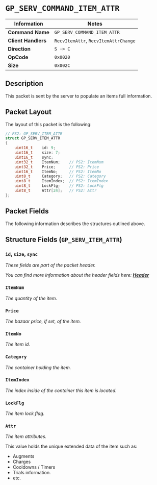 # `GP_SERV_COMMAND_ITEM_ATTR`

| Information               | Notes |
|---                        |---    |
| **Command Name**          | `GP_SERV_COMMAND_ITEM_ATTR` |
| **Client Handlers**       | `RecvItemAttr`, `RecvItemAttrChange` |
| **Direction**             | `S -> C` |
| **OpCode**                | `0x0020` |
| **Size**                  | `0x002C` |

## Description

This packet is sent by the server to populate an items full information.

## Packet Layout

The layout of this packet is the following:

```cpp
// PS2: GP_SERV_ITEM_ATTR
struct GP_SERV_ITEM_ATTR
{
    uint16_t    id: 9;
    uint16_t    size: 7;
    uint16_t    sync;
    uint32_t    ItemNum;    // PS2: ItemNum
    uint32_t    Price;      // PS2: Price
    uint16_t    ItemNo;     // PS2: ItemNo
    uint8_t     Category;   // PS2: Category
    uint8_t     ItemIndex;  // PS2: ItemIndex
    uint8_t     LockFlg;    // PS2: LockFlg
    uint8_t     Attr[24];   // PS2: Attr
};
```

## Packet Fields

The following information describes the structures outlined above.

## Structure Fields (`GP_SERV_ITEM_ATTR`)

### `id`, `size`, `sync`

_These fields are part of the packet header._

_You can find more information about the header fields here: [**Header**](/world/HEADER.md)_

### `ItemNum`

_The quantity of the item._

### `Price`

_The bazaar price, if set, of the item._

### `ItemNo`

_The item id._

### `Category`

_The container holding the item._

### `ItemIndex`

_The index inside of the container this item is located._

### `LockFlg`

_The item lock flag._

### `Attr`

_The item attributes._

This value holds the unique extended data of the item such as:

  - Augments
  - Charges
  - Cooldowns / Timers
  - Trials information.
  - etc.
